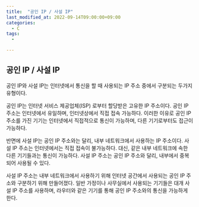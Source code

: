 ```yaml
---
title:  "공인 IP / 사설 IP"
last_modified_at: 2022-09-14T09:00:00+09:00
categories:
  - C
tags: 
  - 

---
```


## 공인 IP / 사설 IP

공인 IP와 사설 IP는 인터넷에서 통신을 할 때 사용되는 IP 주소 중에서 구분되는 두가지 유형이다.

공인 IP는 인터넷 서비스 제공업체(ISP) 로부터 할당받은 고유한 IP 주소이다. 공인 IP 주소는 인터넷에서 유일하며, 인터넷상에서 직접 접속 가능하다. 이러한 이유로 공인 IP 주소를 가진 기기는 인터넷에서 직접적으로 통신이 가능하며, 다른 기기로부터도 접근이 가능하다.

반면에 사설 IP는 공인 IP 주소와는 달리, 내부 네트워크에서 사용하는 IP 주소이다. 사설 IP 주소는 인터넷에서는 직접 접속이 불가능하다. 대신, 같은 내부 네트워크에 속한 다른 기기들과는 통신이 가능하다. 사설 IP 주소는 공인 IP 주소와 달리, 내부에서 중복되어 사용될 수 있다.

사설 IP 주소는 내부 네트워크에서 사용하기 위해 인터넷 공간에서 사용되는 공인 IP 주소와 구분하기 위해 만들어졌다. 일반 가정이나 사무실에서 사용되는 기기들은 대개 사설 IP 주소를 사용하며, 라우터와 같은 기기를 통해 공인 IP 주소와의 통신을 가능하게 한다.



